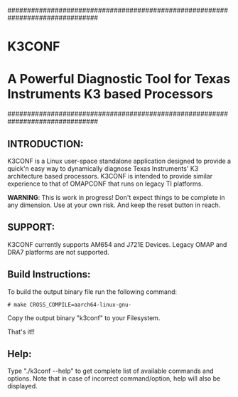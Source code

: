 ###############################################################################
#                                                                             #
#                                   K3CONF                                    #
#                                                                             #
#    A Powerful Diagnostic Tool for Texas Instruments K3 based Processors     #
###############################################################################



INTRODUCTION:
-------------

K3CONF is a Linux user-space standalone application designed to provide a
quick'n easy way to dynamically diagnose Texas Instruments' K3 architecture
based processors. K3CONF is intended to provide similar experience to that of
OMAPCONF that runs on legacy TI platforms.

**WARNING**: This is work in progress! Don't expect things to be complete in any
dimension. Use at your own risk. And keep the reset button in reach.



SUPPORT:
--------

K3CONF currently supports AM654 and J721E Devices. Legacy OMAP and DRA7
platforms are not supported.



Build Instructions:
-------------------

To build the output binary file run the following command:

	# make CROSS_COMPILE=aarch64-linux-gnu-

Copy the output binary "k3conf" to your Filesystem.

That's it!!



Help:
-----

Type "./k3conf --help" to get complete list of available commands and options.
Note that in case of incorrect command/option, help will also be displayed.
